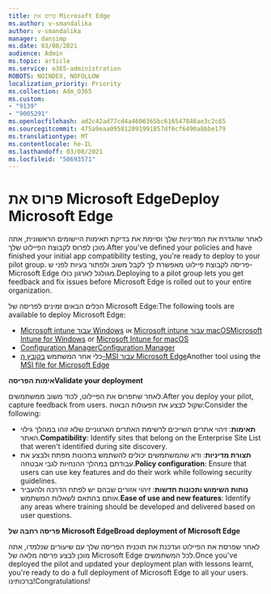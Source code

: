 ```yaml
---
title: פרוס את Microsoft Edge
ms.author: v-smandalika
author: v-smandalika
manager: dansimp
ms.date: 03/08/2021
audience: Admin
ms.topic: article
ms.service: o365-administration
ROBOTS: NOINDEX, NOFOLLOW
localization_priority: Priority
ms.collection: Adm_O365
ms.custom:
- "9139"
- "9005291"
ms.openlocfilehash: ad2c42ad77cd4a4606365bc616547846ae3c2c65
ms.sourcegitcommit: 475a9eaa095812091991857df6cf6490a8bbe179
ms.translationtype: MT
ms.contentlocale: he-IL
ms.lasthandoff: 03/08/2021
ms.locfileid: "50693571"
---
```

# <a name="deploy-microsoft-edge"></a><span data-ttu-id="261fa-102">פרוס את Microsoft Edge</span><span class="sxs-lookup"><span data-stu-id="261fa-102">Deploy Microsoft Edge</span></span>

<span data-ttu-id="261fa-103">לאחר שהגדרת את המדיניות שלך וסיימת את בדיקת תאימות היישומים הראשונית, אתה מוכן לפרוס לקבוצת הפיילוט שלך.</span><span class="sxs-lookup"><span data-stu-id="261fa-103">After you've defined your policies and have finished your initial app compatibility testing, you're ready to deploy to your pilot group.</span></span> <span data-ttu-id="261fa-104">פריסה לקבוצת פיילוט מאפשרת לך לקבל משוב ולפתור בעיות לפני ש-Microsoft Edge מגולגל לארגון כולו.</span><span class="sxs-lookup"><span data-stu-id="261fa-104">Deploying to a pilot group lets you get feedback and fix issues before Microsoft Edge is rolled out to your entire organization.</span></span>

<span data-ttu-id="261fa-105">הכלים הבאים זמינים לפריסה של Microsoft Edge:</span><span class="sxs-lookup"><span data-stu-id="261fa-105">The following tools are available to deploy Microsoft Edge:</span></span>

- <span data-ttu-id="261fa-106">[Microsoft intune עבור Windows](https://docs.microsoft.com/mem/intune/apps/apps-windows-edge) או [Microsoft intune עבור macOS](https://docs.microsoft.com/mem/intune/apps/apps-edge-macos)</span><span class="sxs-lookup"><span data-stu-id="261fa-106">[Microsoft Intune for Windows](https://docs.microsoft.com/mem/intune/apps/apps-windows-edge) or [Microsoft Intune for macOS](https://docs.microsoft.com/mem/intune/apps/apps-edge-macos)</span></span>
- [<span data-ttu-id="261fa-107">Configuration Manager</span><span class="sxs-lookup"><span data-stu-id="261fa-107">Configuration Manager</span></span>](https://docs.microsoft.com/DeployEdge/deploy-edge-with-configuration-manager)
- <span data-ttu-id="261fa-108">כלי אחר המשתמש [בקובץ ה-MSI עבור Microsoft Edge](https://www.microsoft.com/edge/business/download)</span><span class="sxs-lookup"><span data-stu-id="261fa-108">Another tool using the [MSI file for Microsoft Edge](https://www.microsoft.com/edge/business/download)</span></span>

<span data-ttu-id="261fa-109">**אימות הפריסה**</span><span class="sxs-lookup"><span data-stu-id="261fa-109">**Validate your deployment**</span></span>

<span data-ttu-id="261fa-110">לאחר שתפרוס את הפיילוט, לכוד משוב ממשתמשים.</span><span class="sxs-lookup"><span data-stu-id="261fa-110">After you deploy your pilot, capture feedback from users.</span></span> <span data-ttu-id="261fa-111">שקול לבצע את הפעולות הבאות:</span><span class="sxs-lookup"><span data-stu-id="261fa-111">Consider the following:</span></span>
- <span data-ttu-id="261fa-112">**תאימות**: זיהוי אתרים השייכים לרשימת האתרים הארגוניים שלא זוהו במהלך גילוי האתר.</span><span class="sxs-lookup"><span data-stu-id="261fa-112">**Compatibility**: Identify sites that belong on the Enterprise Site List that weren't identified during site discovery.</span></span>
- <span data-ttu-id="261fa-113">**תצורת מדיניות**: ודא שהמשתמשים יכולים להשתמש בתכונות מפתח ולבצע את עבודתם במהלך ההנחיות לגבי אבטחה.</span><span class="sxs-lookup"><span data-stu-id="261fa-113">**Policy configuration**: Ensure that users can use key features and do their work while following security guidelines.</span></span>
- <span data-ttu-id="261fa-114">**נוחות השימוש ותכונות חדשות**: זיהוי אזורים שבהם יש לפתח הדרכה ולהעביר אותם בהתאם לשאלות המשתמש.</span><span class="sxs-lookup"><span data-stu-id="261fa-114">**Ease of use and new features**: Identify any areas where training should be developed and delivered based on user questions.</span></span>

<span data-ttu-id="261fa-115">**פריסה רחבה של Microsoft Edge**</span><span class="sxs-lookup"><span data-stu-id="261fa-115">**Broad deployment of Microsoft Edge**</span></span>

<span data-ttu-id="261fa-116">לאחר שפרסת את הפיילוט ועדכנת את תוכנית הפריסה שלך עם שיעורים שנלמדו, אתה מוכן לבצע פריסה מלאה של Microsoft Edge לכל המשתמשים.</span><span class="sxs-lookup"><span data-stu-id="261fa-116">Once you've deployed the pilot and updated your deployment plan with lessons learnt, you're ready to do a full deployment of Microsoft Edge to all your users.</span></span> <span data-ttu-id="261fa-117">ברכותינו!</span><span class="sxs-lookup"><span data-stu-id="261fa-117">Congratulations!</span></span>

